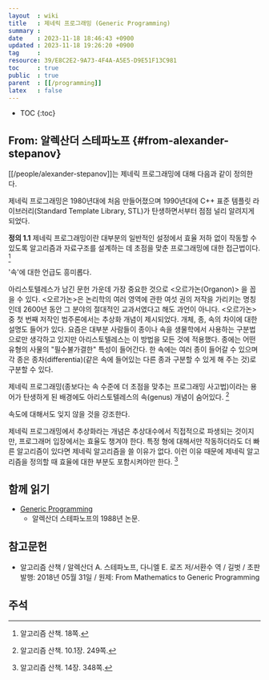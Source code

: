 ```yaml
---
layout  : wiki
title   : 제네릭 프로그래밍 (Generic Programming)
summary : 
date    : 2023-11-18 18:46:43 +0900
updated : 2023-11-18 19:26:20 +0900
tag     : 
resource: 39/E8C2E2-9A73-4F4A-A5E5-D9E51F13C981
toc     : true
public  : true
parent  : [[/programming]]
latex   : false
---
```

* TOC
{:toc}


## From: 알렉산더 스테파노프 {#from-alexander-stepanov}

[[/people/alexander-stepanov]]는 제네릭 프로그래밍에 대해 다음과 같이 정의한다.

>
제네릭 프로그래밍은 1980년대에 처음 만들어졌으며 1990년대에 C++ 표준 템플릿 라이브러리(Standard Template Library, STL)가 탄생하면서부터 점점 널리 알려지게 되었다.
>
**정의 1.1** 제네릭 프로그래밍이란 대부분의 일반적인 설정에서 효율 저하 없이 작동할 수 있도록
알고리즘과 자료구조를 설계하는 데 초점을 맞춘 프로그래밍에 대한 접근법이다.
[^math-to-generic-18]

'속'에 대한 언급도 흥미롭다.

>
아리스토텔레스가 남긴 문헌 가운데 가장 중요한 것으로 \<오르가논(Organon)> 을 꼽을 수 있다.
\<오르가논>은 논리학의 여러 영역에 관한 여섯 권의 저작을 가리키는 명칭인데 2600년 동안 그 분야의 절대적인 교과서였다고 해도 과언이 아니다.
\<오르가논> 중 첫 번째 저작인 범주론에서는 추상화 개념이 제시되었다.
개체, 종, 속의 차이에 대한 설명도 들어가 있다.
요즘은 대부분 사람들이 종이나 속을 생물학에서 사용하는 구분법으로만 생각하고 있지만 아리스토텔레스는 이 방법을 모든 것에 적용했다.
종에는 어떤 유형의 사물의 "필수불가결한" 특성이 들어간다.
한 속에는 여러 종이 들어갈 수 있으며 각 종은 종차(differentia)(같은 속에 들어있는 다른 종과 구분할 수 있게 해 주는 것)로 구분할 수 있다.
>
제네릭 프로그래밍(종보다는 속 수준에 더 초점을 맞추는 프로그래밍 사고법)이라는 용어가 탄생하게 된 배경에도 아리스토텔레스의 속(genus) 개념이 숨어있다.
[^math-to-generic-249]

속도에 대해서도 잊지 않을 것을 강조한다.

>
제네릭 프로그래밍에서 추상화라는 개념은 추상대수에서 직접적으로 파생되는 것이지만, 프로그래머 입장에서는 효율도 챙겨야 한다.
특정 형에 대해서만 작동하더라도 더 빠른 알고리즘이 있다면 제네릭 알고리즘을 쓸 이유가 없다.
이런 이유 때문에 제네릭 알고리즘을 정의할 때 효율에 대한 부분도 포함시켜야만 한다.
[^math-to-generic-348]

## 함께 읽기

- [Generic Programming]( /39/E8C2E2-9A73-4F4A-A5E5-D9E51F13C981/generic-programming-1988.pdf )
    - 알렉산더 스테파노프의 1988년 논문.

## 참고문헌

- 알고리즘 산책 / 알렉산더 A. 스테파노프, 다니엘 E. 로즈 저/서환수 역 / 길벗 / 초판 발행: 2018년 05월 31일 / 원제: From Mathematics to Generic Programming

## 주석

[^math-to-generic-18]: 알고리즘 산책. 18쪽.
[^math-to-generic-249]: 알고리즘 산책. 10.1장. 249쪽.
[^math-to-generic-348]: 알고리즘 산책. 14장. 348쪽.

